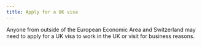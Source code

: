 ```yaml
---
title: Apply for a UK visa
---
```

Anyone from outside of the European Economic Area and Switzerland may need to apply for a UK visa to work in the UK or visit for business reasons.
